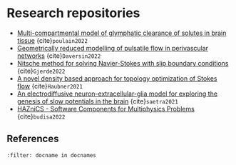 # Research repositories

- [Multi-compartmental model of glymphatic clearance of solutes in brain tissue](https://github.com/jorgenriseth/multicompartment-solute-transport) {cite}`poulain2022`
- [Geometrically reduced modelling of pulsatile flow in perivascular networks](https://github.com/cdaversin/geometrically-reduced-PVS-flow) {cite}`Daversin2022`
- [Nitsche method for solving Navier-Stokes with slip boundary conditions](https://github.com/IngeborgGjerde/nitsche-method-for-navier-stokes-with-slip) {cite}`Gjerde2022`
- [A novel density based approach for topology optimization of Stokes flow](https://github.com/JohannesHaubner/TopOpt) {cite}`Haubner2021`
- [An electrodiffusive neuron-extracellular-glia model for exploring the genesis of slow potentials in the brain](https://github.com/CINPLA/edNEGmodel_analysis) {cite}`saetra2021`
- [HAZniCS - Software Components for Multiphysics Problems](https://github.com/anabudisa/HAZniCS-examples) {cite}`budisa2022`

## References
```{bibliography}
:filter: docname in docnames
```
